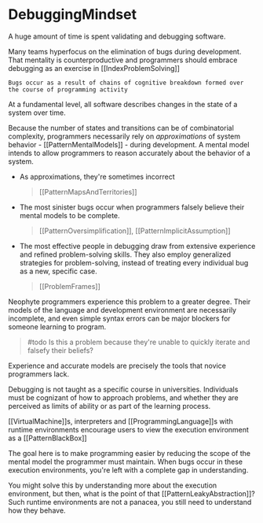 # DebuggingMindset

A huge amount of time is spent validating and debugging software.

Many teams hyperfocus on the elimination of bugs during development. That mentality is counterproductive and programmers should embrace debugging as an exercise in [[IndexProblemSolving]]

`Bugs occur as a result of chains of cognitive breakdown formed over the course of programming activity`

At a fundamental level, all software describes changes in the state of a system over time.

Because the number of states and transitions can be of combinatorial complexity, programmers necessarily rely on *approximations* of system behavior - [[PatternMentalModels]] - during development.
A mental model intends to allow programmers to reason accurately about the behavior of a system.

* As approximations, they're sometimes incorrect
    > [[PatternMapsAndTerritories]]

* The most sinister bugs occur when programmers falsely believe their mental models to be complete.

    > [[PatternOversimplification]], [[PatternImplicitAssumption]]

* The most effective people in debugging draw from extensive experience and refined problem-solving skills. They also employ generalized strategies for problem-solving, instead of treating every individual bug as a new, specific case.

    > [[ProblemFrames]]

Neophyte programmers experience this problem to a greater degree. Their models of the language and development environment are necessarily incomplete, and even simple syntax errors can be major blockers for someone learning to program.

> #todo Is this a problem because they're unable to quickly iterate and falsefy their beliefs?

Experience and accurate models are precisely the tools that novice programmers lack.

Debugging is not taught as a specific course in universities. Individuals must be cognizant of how to approach problems, and whether they are perceived as limits of ability or as part of the learning process.

[[VirtualMachine]]s, interpreters and [[ProgrammingLanguage]]s with runtime environments encourage users to view the execution environment as a [[PatternBlackBox]]

The goal here is to make programming easier by reducing the scope of the mental model the programmer must maintain. When bugs occur in these execution environments, you're left with a complete gap in understanding.

You might solve this by understanding more about the execution environment, but then, what is the point of that [[PatternLeakyAbstraction]]? Such runtime environments are not a panacea, you still need to understand how they behave.